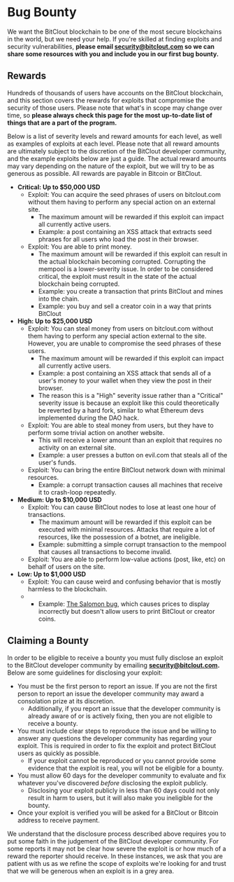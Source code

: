# Bug Bounty

We want the BitClout blockchain to be one of the most secure blockchains in the world, but we need your help. If you're skilled at finding exploits and security vulnerabilities, **please email security@bitclout.com so we can share some resources with you and include you in our first bug bounty.**‌

## Rewards <a id="rewards"></a>

Hundreds of thousands of users have accounts on the BitClout blockchain, and this section covers the rewards for exploits that compromise the security of those users. Please note that what's in scope may change over time, so **please always check this page for the most up-to-date list of things that are a part of the program.**‌

Below is a list of severity levels and reward amounts for each level, as well as examples of exploits at each level. Please note that all reward amounts are ultimately subject to the discretion of the BitClout developer community, and the example exploits below are just a guide. The actual reward amounts may vary depending on the nature of the exploit, but we will try to be as generous as possible. All rewards are payable in Bitcoin or BitClout.‌

* **Critical: Up to $50,000 USD**
  * Exploit: You can acquire the seed phrases of users on bitclout.com without them having to perform any special action on an external site.
    * The maximum amount will be rewarded if this exploit can impact all currently active users.
    * Example: a post containing an XSS attack that extracts seed phrases for all users who load the post in their browser.
  * Exploit: You are able to print money.
    * The maximum amount will be rewarded if this exploit can result in the actual blockchain becoming corrupted. Corrupting the mempool is a lower-severity issue. In order to be considered critical, the exploit must result in the state of the actual blockchain being corrupted.
    * Example: you create a transaction that prints BitClout and mines into the chain.
    * Example: you buy and sell a creator coin in a way that prints BitClout
* **High: Up to $25,000 USD**
  * Exploit: You can steal money from users on bitclout.com without them having to perform any special action external to the site. However, you are unable to compromise the seed phrases of these users.
    * The maximum amount will be rewarded if this exploit can impact all currently active users.
    * Example: a post containing an XSS attack that sends all of a user's money to your wallet when they view the post in their browser.
    * The reason this is a "High" severity issue rather than a "Critical" severity issue is because an exploit like this could theoretically be reverted by a hard fork, similar to what Ethereum devs implemented during the DAO hack.
  * Exploit: You are able to steal money from users, but they have to perform some trivial action on another website.
    * This will receive a lower amount than an exploit that requires no activity on an external site.
    * Example: a user presses a button on evil.com that steals all of the user's funds.
  * Exploit: You can bring the entire BitClout network down with minimal resources.
    * Example: a corrupt transaction causes all machines that receive it to crash-loop repeatedly.
* **Medium: Up to $10,000 USD**
  * Exploit: You can cause BitClout nodes to lose at least one hour of transactions.
    * The maximum amount will be rewarded if this exploit can be executed with minimal resources. Attacks that require a lot of resources, like the possession of a botnet, are ineligible.
    * Example: submitting a simple corrupt transaction to the mempool that causes all transactions to become invalid.
  * Exploit: You are able to perform low-value actions \(post, like, etc\) on behalf of users on the site.
* **Low: Up to $1,000 USD**
  * Exploit: You can cause weird and confusing behavior that is mostly harmless to the blockchain.
  * * Example: [The Salomon bug](https://bitclout.com/u/salomon), which causes prices to display incorrectly but doesn't allow users to print BitClout or creator coins.

## Claiming a Bounty <a id="claiming-a-bounty"></a>

In order to be eligible to receive a bounty you must fully disclose an exploit to the BitClout developer community by emailing **security@bitclout.com.** Below are some guidelines for disclosing your exploit:‌

* You must be the first person to report an issue. If you are not the first person to report an issue the developer community may award a consolation prize at its discretion.
  * Additionally, if you report an issue that the developer community is already aware of or is actively fixing, then you are not eligible to receive a bounty.
* You must include clear steps to reproduce the issue and be willing to answer any questions the developer community has regarding your exploit. This is required in order to fix the exploit and protect BitClout users as quickly as possible.
  * If your exploit cannot be reproduced or you cannot provide some evidence that the exploit is real, you will not be eligible for a bounty.
* You must allow 60 days for the developer community to evaluate and fix whatever you've discovered _before_ disclosing the exploit publicly.
  * Disclosing your exploit publicly in less than 60 days could not only result in harm to users, but it will also make you ineligible for the bounty.
* Once your exploit is verified you will be asked for a BitClout or Bitcoin address to receive payment.

We understand that the disclosure process described above requires you to put some faith in the judgement of the BitClout developer community. For some reports it may not be clear how severe the exploit is or how much of a reward the reporter should receive. In these instances, we ask that you are patient with us as we refine the scope of exploits we're looking for and trust that we will be generous when an exploit is in a grey area.[  
](https://app.gitbook.com/@bitclout-1/s/diamondhands-drafts/~/drafts/-MZB-mxH8AxjI0n9wGYd/)


